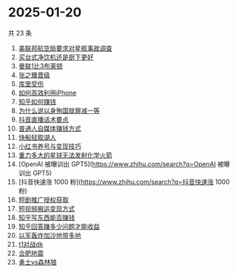 # 2025-01-20

共 23 条

<!-- BEGIN ZHIHUSEARCH -->
<!-- 最后更新时间 Mon Jan 20 2025 21:26:01 GMT+0800 (China Standard Time) -->
1. [美联邦航空局要求对星舰事故调查](https://www.zhihu.com/search?q=美联邦航空局要求对星舰事故调查)
1. [买台式净饮机还是厨下更好](https://www.zhihu.com/search?q=买台式净饮机还是厨下更好)
1. [曼联1比3布莱顿](https://www.zhihu.com/search?q=曼联1比3布莱顿)
1. [张之臻晋级](https://www.zhihu.com/search?q=张之臻晋级)
1. [库里受伤](https://www.zhihu.com/search?q=库里受伤)
1. [如何高效利用iPhone](https://www.zhihu.com/search?q=如何高效利用iPhone)
1. [知乎如何赚钱](https://www.zhihu.com/search?q=知乎如何赚钱)
1. [为什么说以身殉国就罪减一等](https://www.zhihu.com/search?q=为什么说以身殉国就罪减一等)
1. [抖音直播话术要点](https://www.zhihu.com/search?q=抖音直播话术要点)
1. [普通人自媒体赚钱方式](https://www.zhihu.com/search?q=普通人自媒体赚钱方式)
1. [快船轻取湖人](https://www.zhihu.com/search?q=快船轻取湖人)
1. [小红书养号与变现技巧](https://www.zhihu.com/search?q=小红书养号与变现技巧)
1. [重力多大的星球无法发射化学火箭](https://www.zhihu.com/search?q=重力多大的星球无法发射化学火箭)
1. [OpenAI 被曝训出 GPT5](https://www.zhihu.com/search?q=OpenAI 被曝训出 GPT5)
1. [抖音快速涨 1000 粉](https://www.zhihu.com/search?q=抖音快速涨 1000 粉)
1. [短剧推广授权获取](https://www.zhihu.com/search?q=短剧推广授权获取)
1. [短视频搬运变现方式](https://www.zhihu.com/search?q=短视频搬运变现方式)
1. [知乎写东西能否赚钱](https://www.zhihu.com/search?q=知乎写东西能否赚钱)
1. [知乎回答赚多少问题才能收益](https://www.zhihu.com/search?q=知乎回答赚多少问题才能收益)
1. [以军轰炸加沙地带多地](https://www.zhihu.com/search?q=以军轰炸加沙地带多地)
1. [t1对战dk](https://www.zhihu.com/search?q=t1对战dk)
1. [合肥地震](https://www.zhihu.com/search?q=合肥地震)
1. [勇士vs森林狼](https://www.zhihu.com/search?q=勇士vs森林狼)
<!-- END ZHIHUSEARCH -->
